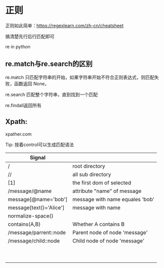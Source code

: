 # 正则

正则如此简单：https://regexlearn.com/zh-cn/cheatsheet

搞清楚先行后行匹配即可



re in python

## re.match与re.search的区别

re.match 只匹配字符串的开始，如果字符串开始不符合正则表达式，则匹配失败，函数返回 None，

re.search 匹配整个字符串，直到找到一个匹配

re.findall返回所有

## Xpath:

xpather.com

Tip: 按着control可以生成匹配语法



| Signal                  |                                 |
| ----------------------- | ------------------------------- |
| /                       | root directory                  |
| //                      | all sub directory               |
| [1]                     | the first dom of selected       |
| /message/@name          | attribute "name" of message     |
| message[@name='bob']    | message with name equales 'bob' |
| message[text()='Alice'] | message with name               |
| normalize-space()       |                                 |
| contains(A,B)           | Whether A contains B            |
| /message/parrent::node  | Parent node of node 'message'   |
| /message/child::node    | Child node of node 'message'    |
|                         |                                 |
|                         |                                 |
|                         |                                 |
|                         |                                 |
|                         |                                 |
|                         |                                 |
|                         |                                 |
|                         |                                 |
|                         |                                 |







